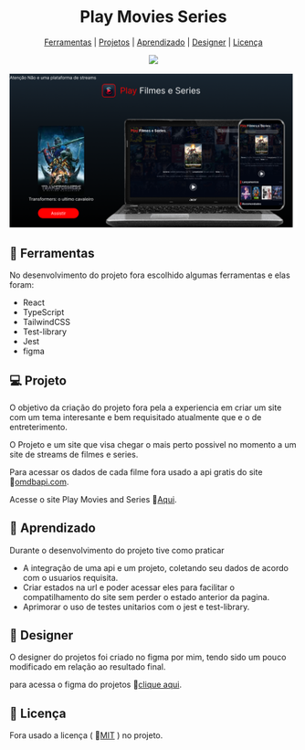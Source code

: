 <h1 align="center">Play Movies Series</h1>
<div align="center">
  <a href="#ferramentas">Ferramentas</a> |
  <a href="#projetos">Projetos</a> |
  <a href="#aprendizado">Aprendizado</a> |
  <a href="#designer">Designer</a> |
  <a href="#licença">Licença</a>
</div>

<p align="center">
  <img src="https://img.shields.io/github/license/matheus369k/play-movies-series.svg"/>
</p>
<p>
 <img src="./.github/preview-project.png" />
</p>

## 🧰 Ferramentas

No desenvolvimento do projeto fora escolhido algumas ferramentas e elas foram:

- React
- TypeScript
- TailwindCSS
- Test-library
- Jest
- figma

## 💻 Projeto

O objetivo da criação do projeto fora pela a experiencia em criar um site com um tema interesante e bem requisitado atualmente que e o de entreterimento.

O Projeto e um site que visa chegar o mais perto possivel no momento a um site de streams de filmes e series.

Para acessar os dados de cada filme fora usado a api gratis do site 🔗[omdbapi.com](https://www.omdbapi.com/).

Acesse o site Play Movies and Series 🔗[Aqui](https://matheus369k.github.io/play-movies-series/).

## 📖 Aprendizado

Durante o desenvolvimento do projeto tive como praticar 

- A integração de uma api e um projeto, coletando seu dados de acordo com o usuarios requisita.
- Criar estados na url e poder acessar eles para facilitar o compatilhamento do site sem perder o estado anterior da pagina.
- Aprimorar o uso de testes unitarios com o jest e test-library. 

## 🎨 Designer

O designer do projetos foi criado no figma por mim, tendo sido um pouco modificado em relação ao resultado final.

para acessa o figma do projetos 🔗[clique aqui](https://www.figma.com/design/gvF8dpYbqf8pCGxGo1na6J/Movies-project?node-id=38-653).

## 📃 Licença

Fora usado a licença ( 🔗[MIT](./LICENSE.txt) ) no projeto.